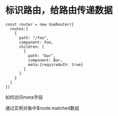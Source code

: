 # 标识路由，给路由传递数据

  ```
  const router = new VueRouter({
    routes:[
      {
        path: "/foo",
        component: Foo,
        children: [
          {
            path: "bar",
            component: Bar,
            meta:{requireAuth: true}
          }
        ]
      }
    ]
  })
  ```

如何访问meta字段

通过实例对象中$route.matched数组